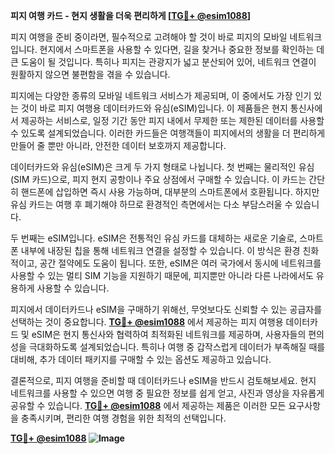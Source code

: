 **피지 여행 카드 - 현지 생활을 더욱 편리하게 [[TG💪+ @esim1088](https://t.me/s/esim1088)]**

피지 여행을 준비 중이라면, 필수적으로 고려해야 할 것이 바로 피지의 모바일 네트워크입니다. 현지에서 스마트폰을 사용할 수 있다면, 길을 찾거나 중요한 정보를 확인하는 데 큰 도움이 될 것입니다. 특히나 피지는 관광지가 넓고 분산되어 있어, 네트워크 연결이 원활하지 않으면 불편함을 겪을 수 있습니다.

피지에는 다양한 종류의 모바일 네트워크 서비스가 제공되며, 이 중에서도 가장 인기 있는 것이 바로 피지 여행용 데이터카드와 유심(eSIM)입니다. 이 제품들은 현지 통신사에서 제공하는 서비스로, 일정 기간 동안 피지 내에서 무제한 또는 제한된 데이터를 사용할 수 있도록 설계되었습니다. 이러한 카드들은 여행객들이 피지에서의 생활을 더 편리하게 만들어 줄 뿐만 아니라, 안전한 데이터 보호까지 제공합니다.

데이터카드와 유심(eSIM)은 크게 두 가지 형태로 나뉩니다. 첫 번째는 물리적인 유심(SIM 카드)으로, 피지 현지 공항이나 주요 상점에서 구매할 수 있습니다. 이 카드는 간단히 핸드폰에 삽입하면 즉시 사용 가능하며, 대부분의 스마트폰에서 호환됩니다. 하지만 유심 카드는 여행 후 폐기해야 하므로 환경적인 측면에서는 다소 부담스러울 수 있습니다.

두 번째는 eSIM입니다. eSIM은 전통적인 유심 카드를 대체하는 새로운 기술로, 스마트폰 내부에 내장된 칩을 통해 네트워크 연결을 설정할 수 있습니다. 이 방식은 환경 친화적이고, 공간 절약에도 도움이 됩니다. 또한, eSIM은 여러 국가에서 동시에 네트워크를 사용할 수 있는 멀티 SIM 기능을 지원하기 때문에, 피지뿐만 아니라 다른 나라에서도 유용하게 사용할 수 있습니다.

피지에서 데이터카드나 eSIM을 구매하기 위해선, 무엇보다도 신뢰할 수 있는 공급자를 선택하는 것이 중요합니다. **[TG💪+ @esim1088](https://t.me/s/esim1088)** 에서 제공하는 피지 여행용 데이터카드 및 eSIM은 현지 통신사와 협력하여 최적화된 네트워크를 제공하며, 사용자들의 편의성을 극대화하도록 설계되었습니다. 특히나 여행 중 갑작스럽게 데이터가 부족해질 때를 대비해, 추가 데이터 패키지를 구매할 수 있는 옵션도 제공하고 있습니다.

결론적으로, 피지 여행을 준비할 때 데이터카드나 eSIM을 반드시 검토해보세요. 현지 네트워크를 사용할 수 있으면 여행 중 필요한 정보를 쉽게 얻고, 사진과 영상을 자유롭게 공유할 수 있습니다. **[TG💪+ @esim1088](https://t.me/s/esim1088)** 에서 제공하는 제품은 이러한 모든 요구사항을 충족시키며, 편리한 여행 경험을 위한 최적의 선택입니다.

**[TG💪+ @esim1088](https://t.me/s/esim1088) ![Image](https://i.postimg.cc/Y0z9fWf4/image.png)**
